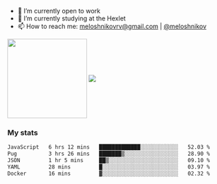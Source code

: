 <!-- ## Hi there, I'm Roman Meloshnikov 👋 -->

<!-- !
[image](https://www.codewars.com/users/meloshnikov/badges/small?theme=light)<br> -->

<!--
Here are some ideas to get you started:

- 🧰 I’m currently open to work
- 👯 I’m looking to collaborate on ...
- 🤔 I’m looking for help with ...
- 💬 Ask me about ...
- 📫 How to reach me: meloshnikov
- 😄 Pronouns: ...
- ⚡ Fun fact: ...
-->

- 🧰 I’m currently open to work
- 🌱 I’m currently studying at the Hexlet
- 📫 How to reach me: meloshnikovrv@gmail.com | [@meloshnikov](https://telegram.me/meloshnikov)

<span>
<a>
<img align="center" height="180em" src="https://github-readme-stats.vercel.app/api?username=meloshnikov&show_icons=true&hide_border=true&&count_private=true&include_all_commits=true" />
</a>
<a>
<img align="center" src="https://github-readme-stats.vercel.app/api/top-langs/?username=meloshnikov&layout=compact&hide_border=true" />
</a>
</span>


### My stats
<!--START_SECTION:waka-->

```txt
JavaScript   6 hrs 12 mins   █████████████░░░░░░░░░░░░   52.03 %
Pug          3 hrs 26 mins   ███████▒░░░░░░░░░░░░░░░░░   28.90 %
JSON         1 hr 5 mins     ██▒░░░░░░░░░░░░░░░░░░░░░░   09.10 %
YAML         28 mins         █░░░░░░░░░░░░░░░░░░░░░░░░   03.97 %
Docker       16 mins         ▓░░░░░░░░░░░░░░░░░░░░░░░░   02.32 %
```

<!--END_SECTION:waka-->

